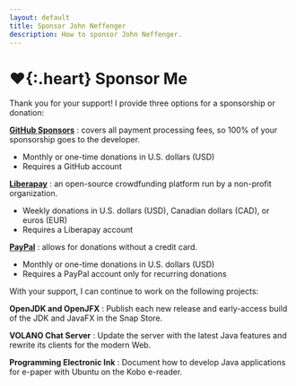 ```yaml
---
layout: default
title: Sponsor John Neffenger
description: How to sponsor John Neffenger.
---
```


# **♥**{:.heart} Sponsor Me

Thank you for your support!
I provide three options for a sponsorship or donation:

**[GitHub Sponsors](https://github.com/sponsors/jgneff)**
: covers all payment processing fees, so 100% of your sponsorship goes to the developer.

  * Monthly or one-time donations in U.S. dollars (USD)
  * Requires a GitHub account

**[Liberapay](https://liberapay.com/jgneff/donate)**
: an open-source crowdfunding platform run by a non-profit organization.

  * Weekly donations in U.S. dollars (USD), Canadian dollars (CAD), or euros (EUR)
  * Requires a Liberapay account

**[PayPal](https://www.paypal.com/donate?hosted_button_id=TLPD5EPWLSM5G)**
: allows for donations without a credit card.

  * Monthly or one-time donations in U.S. dollars (USD)
  * Requires a PayPal account only for recurring donations

With your support, I can continue to work on the following projects:

**OpenJDK and OpenJFX**
: Publish each new release and early-access build of the JDK and JavaFX in the Snap Store.

**VOLANO Chat Server**
: Update the server with the latest Java features and rewrite its clients for the modern Web.

**Programming Electronic Ink**
: Document how to develop Java applications for e-paper with Ubuntu on the Kobo e-reader.
